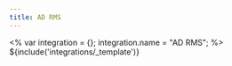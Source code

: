 ```yaml
---
title: AD RMS
---
```

<% var integration = {};
integration.name = "AD RMS"; %>
${include('integrations/_template')}
